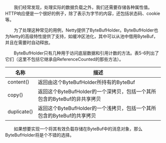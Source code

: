 &emsp;&emsp;我们经常发现，处理实际的数据负载之外，我们还需要存储各种属性值。HTTP响应便是一个很好的例子，除了表示为字节的内容，还包括状态码、cookie等。

&emsp;&emsp;为了处理这种常见的用例，Netty提供了ByteBufHolder。ByteBufHolder也为Netty的高级特性提供了支持，如缓冲区池化，其中可以从池中借用ByteBuf，并且在需要时自动释放。

&emsp;&emsp;ByteBufHolder只有几种用于访问底层数据和引用计数的方法。表5-6列出了它们（这里不包括它继承自ReferenceCounted的那些方法）。

名称 | 描述
---|---
content() | 返回由这个ByteBufHolder所持有的ByteBuf
copy() | 返回这个ByteBufHolder的一个深拷贝，包括一个其所包含的ByteBuf的非共享拷贝
duplicate() | 返回这个ByteBufHolder的一个浅拷贝，包括一个其所包含的ByteBuf的共享拷贝

&emsp;&emsp;如果想要实现一个将其有效负载存储在ByteBuf中的消息对象，那么ByteBufHolder将是个不错的选择。